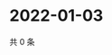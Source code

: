 # 2022-01-03

共 0 条

<!-- BEGIN WEIBO -->
<!-- 最后更新时间 Mon Jan 03 2022 16:01:02 GMT+0800 (China Standard Time) -->

<!-- END WEIBO -->
